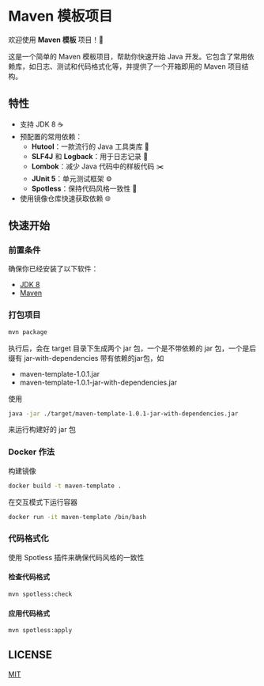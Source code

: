 # Maven 模板项目

欢迎使用 **Maven 模板** 项目！🚀

这是一个简单的 Maven 模板项目，帮助你快速开始 Java 开发。它包含了常用依赖库，如日志、测试和代码格式化等，并提供了一个开箱即用的
Maven 项目结构。

## 特性

- 支持 JDK 8 ☕️
- 预配置的常用依赖：
    - **Hutool**：一款流行的 Java 工具类库 🌟
    - **SLF4J** 和 **Logback**：用于日志记录 📝
    - **Lombok**：减少 Java 代码中的样板代码 ✂️
    - **JUnit 5**：单元测试框架 ⚙️
    - **Spotless**：保持代码风格一致性 💅
- 使用镜像仓库快速获取依赖 🌐

## 快速开始

### 前置条件

确保你已经安装了以下软件：

- [JDK 8](https://bell-sw.com/pages/downloads/#jdk-8-lts)
- [Maven](https://maven.apache.org/install.html)

### 打包项目

```bash
mvn package
```

执行后，会在 target 目录下生成两个 jar 包，一个是不带依赖的 jar 包，一个是后缀有 jar-with-dependencies 带有依赖的jar包，如

- maven-template-1.0.1.jar
- maven-template-1.0.1-jar-with-dependencies.jar

使用

```bash
java -jar ./target/maven-template-1.0.1-jar-with-dependencies.jar
```

来运行构建好的 jar 包

### Docker 作法

构建镜像

```bash
docker build -t maven-template .
```

在交互模式下运行容器

```bash
docker run -it maven-template /bin/bash
```

### 代码格式化

使用 Spotless 插件来确保代码风格的一致性

#### 检查代码格式

```bash
mvn spotless:check
```

#### 应用代码格式

```bash
mvn spotless:apply
```

## LICENSE

[MIT](LICENSE)

